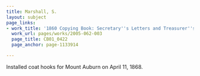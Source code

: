 ```yaml
---
title: Marshall, S.
layout: subject
page_links:
- work_title: '1860 Copying Book: Secretary''s Letters and Treasurer''s Letters, 2005.062.003  '
  work_url: pages/works/2005-062-003
  page_title: CB01_0422
  page_anchor: page-1133914

---
```

<p>Installed coat hooks for Mount Auburn on April 11, 1868.</p>